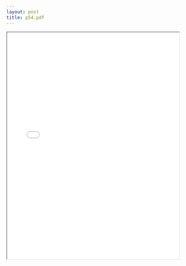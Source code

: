 ```yaml
---
layout: post
title: p54.pdf
--- 
```



<script>
    // Get the iframe element
    var iframe = document.querySelector('iframe');

    // Set the sidebar property to false
    iframe.contentWindow.postMessage({
      type: 'command',
      payload: {
        command: 'sidebar',
        params: {
          enabled: false
        }
      }
    }, '*');
  </script>
<div class="pdf-container">
    <iframe src="/irs.ea/assets/pdfs/p54.pdf" height="600" width="90%" allowFullScreen="true">
    </iframe>
</div>
